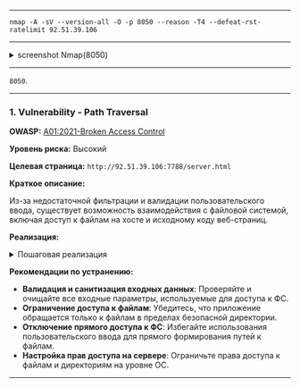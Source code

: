 ___

```
nmap -A -sV --version-all -O -p 8050 --reason -T4 --defeat-rst-ratelimit 92.51.39.106
```

___

<details>
<summary>screenshot Nmap(8050)</summary>
  
![](screenshots/SCANNING/nmap/nmap_8050.png)

</details>

___

`8050`.

___

### 1. Vulnerability - Path Traversal

**OWASP:** [A01:2021-Broken Access Control](https://owasp.org/Top10/A01_2021-Broken_Access_Control/)

**Уровень риска:** Высокий

**Целевая страница:** `http://92.51.39.106:7788/server.html`

**Краткое описание:**

Из-за недостаточной фильтрации и валидации пользовательского ввода, существует возможность взаимодействия с файловой системой, включая доступ к файлам на хосте и исходному коду веб-страниц.

**Реализация:**

<details>
<summary>Пошаговая реализация</summary>

- **Step 1. Поиск пути**
    
Зная предполагаемую структуру файловой системы хоста, можно получить доступ к конфиденциальным файлам, таким как `/etc/passwd`.

Путь до `/etc/passwd`:
    
`http://92.51.39.106:7788/read?file=../../../../../../etc/passwd`

- **Step 2. Обход нормализации**

Для обхода возможных защитных механизмов на сервере, таких как нормализации путей, была применена URL-кодировка символов, что позволило бы успешно обойти защитные меры.
    
Итоговый запрос выглядит следующим образом: 
    
`http://92.51.39.106:7788/read file=..%2F..%2F..%2F..%2F..%2F..%2F..%2F..%2F..%2F..%2F..%2F..%2F..%2F..%2F..%2F..%2Fetc%2Fpasswd`

![](screenshots/TESTING/Path_Traversal/7788/passwd.png)
   
- **Вывод**
    
В результате успешной реализации Path Traversal, был получен доступ к файлу `/etc/passwd`, **уязвимость подтверждена**.

</details>

**Рекомендации по устранению:**

- **Валидация и санитизация входных данных**: Проверяйте и очищайте все входные параметры, используемые для доступа к ФС.
- **Ограничение доступа к файлам**: Убедитесь, что приложение обращается только к файлам в пределах безопасной директории.
- **Отключение прямого доступа к ФС**: Избегайте использования пользовательского ввода для прямого формирования путей к файлам.
- **Настройка прав доступа на сервере**: Ограничьте права доступа к файлам и директориям на уровне ОС.

___





